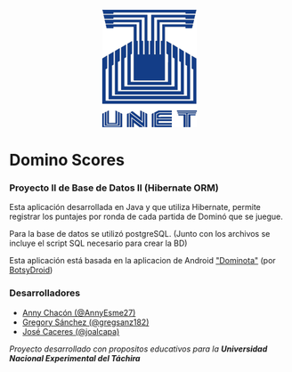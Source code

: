 <p align="center">
  <img src="unetLogo.png"/>
</p>

# Domino Scores
### Proyecto II de Base de Datos II (Hibernate ORM)

Esta aplicación desarrollada en Java y que utiliza Hibernate, permite registrar los puntajes por ronda de cada partida de Dominó que se juegue.

Para la base de datos se utilizó postgreSQL. (Junto con los archivos se incluye el script SQL necesario para crear la BD)

Esta aplicación está basada en la aplicacion de Android ["Dominota"](https://play.google.com/store/apps/details?id=com.botsydroid.cuentadomino&hl=es) (por [BotsyDroid](https://play.google.com/store/apps/developer?id=BotsyDroid&hl=es))

### Desarrolladores
* [Anny Chacón (@AnnyEsme27)](https://github.com/AnnyEsme27)
* [Gregory Sánchez (@gregsanz182)](https://github.com/gregsanz182)
* [José Caceres (@joalcapa)](https://github.com/joalcapa)

*Proyecto desarrollado con propositos educativos para la **Universidad Nacional
Experimental del Táchira***
